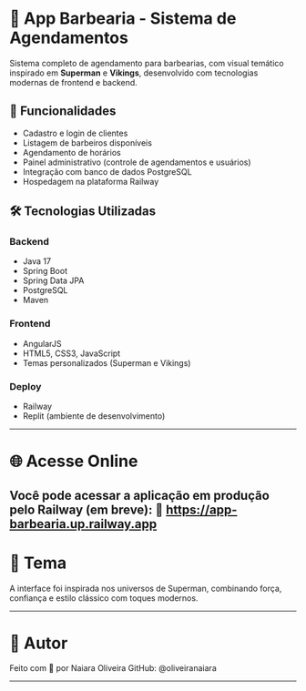 # 💈 App Barbearia - Sistema de Agendamentos

Sistema completo de agendamento para barbearias, com visual temático inspirado em **Superman** e **Vikings**, desenvolvido com tecnologias modernas de frontend e backend.

## 🚀 Funcionalidades

- Cadastro e login de clientes
- Listagem de barbeiros disponíveis
- Agendamento de horários
- Painel administrativo (controle de agendamentos e usuários)
- Integração com banco de dados PostgreSQL
- Hospedagem na plataforma Railway

## 🛠️ Tecnologias Utilizadas

### Backend
- Java 17
- Spring Boot
- Spring Data JPA
- PostgreSQL
- Maven

### Frontend
- AngularJS
- HTML5, CSS3, JavaScript
- Temas personalizados (Superman e Vikings)

### Deploy
- Railway
- Replit (ambiente de desenvolvimento)
---------------
# 🌐 Acesse Online
Você pode acessar a aplicação em produção pelo Railway (em breve):
🔗 https://app-barbearia.up.railway.app
----------------
# 🎨 Tema

A interface foi inspirada nos universos de Superman, combinando força, confiança e estilo clássico com toques modernos.

-----------
# 👤 Autor
Feito com 💙 por Naiara Oliveira
GitHub: @oliveiranaiara

--------------------

